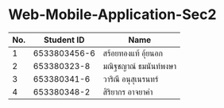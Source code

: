 # Web-Mobile-Application-Sec2
| No. | Student ID  | Name                             |
|-----|-------------|----------------------------------|
| 1   | 6533803456-6 | สร้อยทองแท้ อุ้ยนอก         |
| 2   | 653380323-8 | มณิฐชญาณ์ ธมนันท์พงษา |
| 3   | 653380341-6 | วาริณี อนุสุเนรนทร์      |
| 4   | 653380348-2 | สิริยากร อาจยาคำ       |
